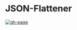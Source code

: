 # JSON-Flattener

[![gh-page](https://github.com/CLown1331/JSON-Flattener/actions/workflows/gh-pages.yml/badge.svg)](https://github.com/CLown1331/JSON-Flattener/actions/workflows/gh-pages.yml)
